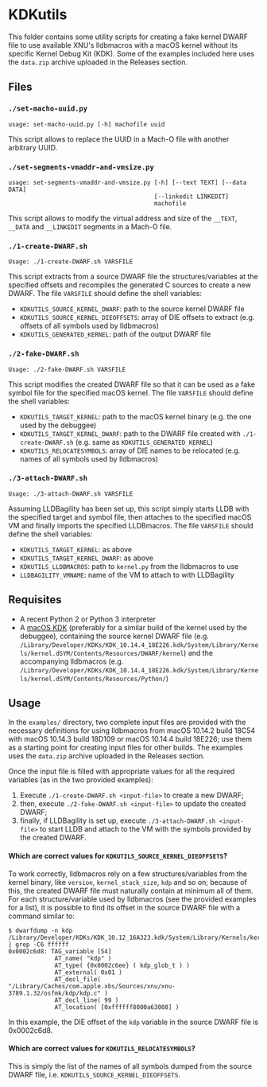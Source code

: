 # KDKutils
This folder contains some utility scripts for creating a fake kernel DWARF file to use available XNU's lldbmacros with a macOS kernel without its specific Kernel Debug Kit (KDK). Some of the examples included here uses the `data.zip` archive uploaded in the Releases section.

## Files

### `./set-macho-uuid.py`
```
usage: set-macho-uuid.py [-h] machofile uuid
```
This script allows to replace the UUID in a Mach-O file with another arbitrary UUID.

### `./set-segments-vmaddr-and-vmsize.py`
```
usage: set-segments-vmaddr-and-vmsize.py [-h] [--text TEXT] [--data DATA]
                                         [--linkedit LINKEDIT]
                                         machofile
```
This script allows to modify the virtual address and size of the `__TEXT`, `__DATA` and `__LINKEDIT` segments in a Mach-O file.

### `./1-create-DWARF.sh`
```
Usage: ./1-create-DWARF.sh VARSFILE
```
This script extracts from a source DWARF file the structures/variables at the specified offsets and recompiles the generated C sources to create a new DWARF. The file `VARSFILE` should define the shell variables:
- `KDKUTILS_SOURCE_KERNEL_DWARF`: path to the source kernel DWARF file
- `KDKUTILS_SOURCE_KERNEL_DIEOFFSETS`: array of DIE offsets to extract (e.g. offsets of all symbols used by lldbmacros)
- `KDKUTILS_GENERATED_KERNEL`: path of the output DWARF file

### `./2-fake-DWARF.sh`
```
Usage: ./2-fake-DWARF.sh VARSFILE
```
This script modifies the created DWARF file so that it can be used as a fake symbol file for the specified macOS kernel. The file `VARSFILE` should define the shell variables:
- `KDKUTILS_TARGET_KERNEL`: path to the macOS kernel binary (e.g. the one used by the debuggee)
- `KDKUTILS_TARGET_KERNEL_DWARF`: path to the DWARF file created with `./1-create-DWARF.sh` (e.g. same as `KDKUTILS_GENERATED_KERNEL`)
- `KDKUTILS_RELOCATESYMBOLS`: array of DIE names to be relocated (e.g. names of all symbols used by lldbmacros)

### `./3-attach-DWARF.sh`
```
Usage: ./3-attach-DWARF.sh VARSFILE
```
Assuming LLDBagility has been set up, this script simply starts LLDB with the specified target and symbol file, then attaches to the specified macOS VM and finally imports the specified LLDBmacros. The file `VARSFILE` should define the shell variables:
- `KDKUTILS_TARGET_KERNEL`: as above
- `KDKUTILS_TARGET_KERNEL_DWARF`: as above
- `KDKUTILS_LLDBMACROS`: path to `kernel.py` from the lldbmacros to use
- `LLDBAGILITY_VMNAME`: name of the VM to attach to with LLDBagility

## Requisites
- A recent Python 2 or Python 3 interpreter
- A [macOS KDK](https://developer.apple.com/download/more/?q=Kernel%20Debug%20Kit) (preferably for a similar build of the kernel used by the debuggee), containing the source kernel DWARF file (e.g. `/Library/Developer/KDKs/KDK_10.14.4_18E226.kdk/System/Library/Kernels/kernel.dSYM/Contents/Resources/DWARF/kernel`) and the accompanying lldbmacros (e.g. `/Library/Developer/KDKs/KDK_10.14.4_18E226.kdk/System/Library/Kernels/kernel.dSYM/Contents/Resources/Python/`)

## Usage
In the `examples/` directory, two complete input files are provided with the necessary definitions for using lldbmacros from macOS 10.14.2 build 18C54 with macOS 10.14.3 build 18D109 or macOS 10.14.4 build 18E226; use them as a starting point for creating input files for other builds. The examples uses the `data.zip` archive uploaded in the Releases section.

Once the input file is filled with appropriate values for all the required variables (as in the two provided examples):
1. Execute `./1-create-DWARF.sh <input-file>` to create a new DWARF;
2. then, execute `./2-fake-DWARF.sh <input-file>` to update the created DWARF;
3. finally, if LLDBagility is set up, execute `./3-attach-DWARF.sh <input-file>` to start LLDB and attach to the VM with the symbols provided by the created DWARF.

#### Which are correct values for `KDKUTILS_SOURCE_KERNEL_DIEOFFSETS`?
To work correctly, lldbmacros rely on a few structures/variables from the kernel binary, like `version`, `kernel_stack_size`, `kdp` and so on; because of this, the created DWARF file must naturally contain at minimum all of them. For each structure/variable used by lldbmacros (see the provided examples for a list), it is possible to find its offset in the source DWARF file with a command similar to:
```
$ dwarfdump -n kdp /Library/Developer/KDKs/KDK_10.12_16A323.kdk/System/Library/Kernels/kernel.dSYM/Contents/Resources/DWARF/kernel | grep -C6 ffffff
0x0002c6d8: TAG_variable [54]
             AT_name( "kdp" )
             AT_type( {0x0002c6ee} ( kdp_glob_t ) )
             AT_external( 0x01 )
             AT_decl_file( "/Library/Caches/com.apple.xbs/Sources/xnu/xnu-3789.1.32/osfmk/kdp/kdp.c" )
             AT_decl_line( 99 )
             AT_location( [0xffffff8000a63008] )
```
In this example, the DIE offset of the `kdp` variable in the source DWARF file is 0x0002c6d8.

#### Which are correct values for `KDKUTILS_RELOCATESYMBOLS`?
This is simply the list of the names of all symbols dumped from the source DWARF file, i.e. `KDKUTILS_SOURCE_KERNEL_DIEOFFSETS`.
